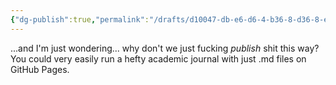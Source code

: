```yaml
---
{"dg-publish":true,"permalink":"/drafts/d10047-db-e6-d6-4-b36-8-d36-8-ec-34-b869525/","dgHomeLink":true,"dgPassFrontmatter":false}
---
```



...and I'm just wondering...  why don't we just fucking *publish* shit this way?
You could very easily run a hefty academic journal with just .md files on GitHub Pages.